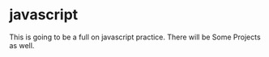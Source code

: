 # javascript
This is going to be a full on javascript practice.
There will be Some Projects as well.
